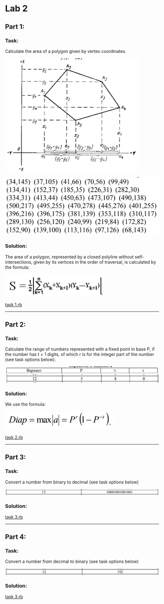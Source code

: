 # Lab 2

## Part 1:
### Task:
Calculate the area of a polygon given by vertex coordinates.

![formula](media/task%201%20description%20part%202.png)

![formula](media/task%201%20description%20part%201.png)

### Solution:
The area of a polygon, represented by a closed polyline without self-intersections, 
given by its vertices in the order of traversal, is calculated by the formula:

![formula](media/task%201%20solution.png)

[task 1.rb](task%201.rb)

---

## Part 2:
### Task:
Calculate the range of numbers represented with a fixed point in base P, 
if the number has t + 1 digits, of which r is for the integer part of the number (see task options below).

![formula](media/task%202%20description%20part%201.png)
![formula](media/task%202%20description%20part%202.png)

### Solution:
We use the formula:

![formula](media/task%202%20solution.png)

[task 2.rb](task%202.rb)

---

## Part 3:
### Task:
Convert a number from binary to decimal (see task options below)

![formula](media/task%203.png)

### Solution:
[task 3.rb](task%203.rb)

---

## Part 4:
### Task:
Convert a number from decimal to binary (see task options below)

![formula](media/task%204.png)

### Solution:
[task 3.rb](task%204.rb)